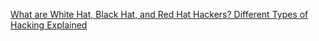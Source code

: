 
[What are White Hat, Black Hat, and Red Hat Hackers? Different Types of Hacking Explained](https://www.freecodecamp.org/news/white-hat-black-hat-red-hat-hackers)
